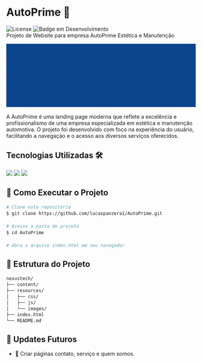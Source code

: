 # AutoPrime 🚗
![License](https://img.shields.io/badge/lucaspanzera-AutoPrime-blue) ![Badge em Desenvolvimento](https://img.shields.io/badge/Status-Em%20Desenvolvimento-blue)</br>
Projeto de Website para empresa AutoPrime Estética e Manutenção

![AutoPrime](content/header.gif)

A AutoPrime é uma landing page moderna que reflete a excelência e profissionalismo de uma empresa especializada em estética e manutenção automotiva. O projeto foi desenvolvido com foco na experiência do usuário, facilitando a navegação e o acesso aos diversos serviços oferecidos.

## Tecnologias Utilizadas 🛠️
<div align="left">
  <img src="https://img.shields.io/badge/HTML5-E34F26?style=for-the-badge&logo=html5&logoColor=white" />
  <img src="https://img.shields.io/badge/CSS3-1572B6?style=for-the-badge&logo=css3&logoColor=white" />
  <img src="https://img.shields.io/badge/JavaScript-F7DF1E?style=for-the-badge&logo=javascript&logoColor=black" />
</div>

## 🚀 Como Executar o Projeto
```bash
# Clone este repositório
$ git clone https://github.com/lucaspanzera1/AutoPrime.git

# Acesse a pasta do projeto
$ cd AutoPrime

# Abra o arquivo index.html em seu navegador
```

## 📁 Estrutura do Projeto

```plaintext
nexustech/
├── content/
├── resources/
│   ├── css/
│   ├── js/
│   └── images/
├── index.html
└── README.md
```

## 🔄 Updates Futuros
  * 📴 Criar páginas contato, serviço e quem somos.

